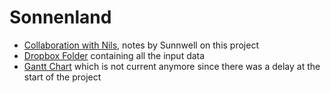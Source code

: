 

# Sonnenland

- [Collaboration with Nils](https://sunwell-switzerland.notion.site/Collaboration-with-Nils-5fcb9e5334e3412d82a1caed6ed672c5), notes by Sunnwell on this project
- [Dropbox Folder](https://www.dropbox.com/scl/fo/t0zfqzo173f9c7fc5gswo/h?dl=0&rlkey=coirh5gnrvglwdj1lju6k5mln) containing all the input data
- [Gantt Chart](https://markwhen.com/timeline/1d3fc8c7-d1d8-4bd9-8f30-c7603bc6d341) which is not current anymore since there was a delay at the start of the project

